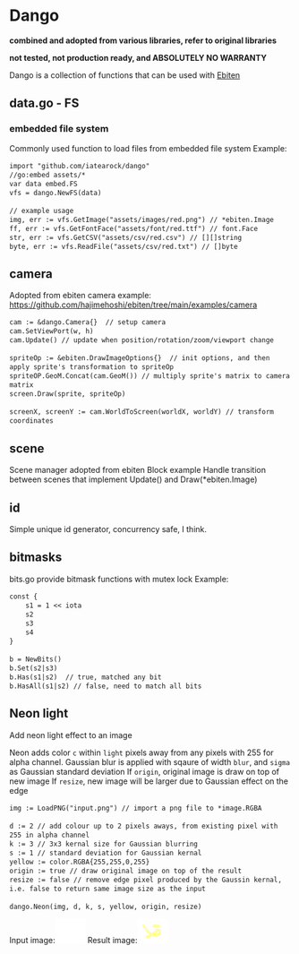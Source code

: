 # Dango 
**combined and adopted from various libraries, refer to original libraries**

**not tested, not production ready, and ABSOLUTELY NO WARRANTY**

Dango is a collection of functions that can be used with [Ebiten](ebiten.org)

## data.go - FS
### embedded file system
Commonly used function to load files from embedded file system
Example:
```
import "github.com/iatearock/dango"
//go:embed assets/*
var data embed.FS
vfs = dango.NewFS(data)

// example usage
img, err := vfs.GetImage("assets/images/red.png") // *ebiten.Image
ff, err := vfs.GetFontFace("assets/font/red.ttf") // font.Face
str, err := vfs.GetCSV("assets/csv/red.csv") // [][]string
byte, err := vfs.ReadFile("assets/csv/red.txt") // []byte
```

## camera
Adopted from ebiten camera example:
https://github.com/hajimehoshi/ebiten/tree/main/examples/camera

```
cam := &dango.Camera{}  // setup camera 
cam.SetViewPort(w, h)
cam.Update() // update when position/rotation/zoom/viewport change

spriteOp := &ebiten.DrawImageOptions{}  // init options, and then apply sprite's transformation to spriteOp
spriteOP.GeoM.Concat(cam.GeoM()) // multiply sprite's matrix to camera matrix
screen.Draw(sprite, spriteOp)

screenX, screenY := cam.WorldToScreen(worldX, worldY) // transform coordinates
```

## scene
Scene manager adopted from ebiten Block example
Handle transition between scenes that implement Update() and Draw(*ebiten.Image)


## id
Simple unique id generator, concurrency safe, I think.

## bitmasks 
bits.go provide bitmask functions with mutex lock
Example:
```
const {
	s1 = 1 << iota
	s2
	s3
    s4
}

b = NewBits()
b.Set(s2|s3)
b.Has(s1|s2)  // true, matched any bit
b.HasAll(s1|s2) // false, need to match all bits
 ```

 ## Neon light 
Add neon light effect to an image

Neon adds color `c` within `light` pixels away from any pixels
with 255 for alpha channel.
Gaussian blur is applied with sqaure of width `blur`, and `sigma`
as Gaussian standard deviation
If `origin`, original image is draw on top of new image
If `resize`, new image will be larger due to Gaussian effect
on the edge
```
img := LoadPNG("input.png") // import a png file to *image.RGBA

d := 2 // add colour up to 2 pixels aways, from existing pixel with 255 in alpha channel
k := 3 // 3x3 kernal size for Gaussian blurring
s := 1 // standard deviation for Gaussian kernal
yellow := color.RGBA{255,255,0,255}
origin := true // draw original image on top of the result
resize := false // remove edge pixel produced by the Gaussin kernal, i.e. false to return same image size as the input

dango.Neon(img, d, k, s, yellow, origin, resize)
```
Input image:![input](./static/input.png "Input Image")
Result image:![result with neon light effect](./static/neon.png "Neon effect")